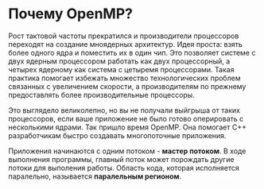 # Почему OpenMP?


Рост тактовой частоты прекратился и производители процессоров переходят на создание мноядерных архитектур. Идея проста: взять более одного ядра и поместить их в один чип. Это позволяет системе с двух ядерным процессором работать как двух процессорный, а четырех ядерному как система с цетыремя процессорами. Такая практика помогает избежать множество технологических проблем связанных с увеличением скорости, а производителям по прежнему предоставлять более производительные процессоры.

Это выглядело великолепно, но вы не получали выйгрыша от таких процессоров, если ваше приложение не было готово оперировать с несколькими ядрами. Так пришло время OpenMP. Она помогает С++ разработчикам быстро создавать многопоточные приложения.

Приложения начинаются с одним потоком - **мастер потоком**. В ходе выполнения программы,  главный поток может порождать другие потоки для выполения работы. Область кода, которая исполняется паралельно, называется **паралельным регионом**. 
